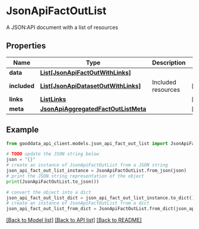 # JsonApiFactOutList

A JSON:API document with a list of resources

## Properties

Name | Type | Description | Notes
------------ | ------------- | ------------- | -------------
**data** | [**List[JsonApiFactOutWithLinks]**](JsonApiFactOutWithLinks.md) |  | 
**included** | [**List[JsonApiDatasetOutWithLinks]**](JsonApiDatasetOutWithLinks.md) | Included resources | [optional] 
**links** | [**ListLinks**](ListLinks.md) |  | [optional] 
**meta** | [**JsonApiAggregatedFactOutListMeta**](JsonApiAggregatedFactOutListMeta.md) |  | [optional] 

## Example

```python
from gooddata_api_client.models.json_api_fact_out_list import JsonApiFactOutList

# TODO update the JSON string below
json = "{}"
# create an instance of JsonApiFactOutList from a JSON string
json_api_fact_out_list_instance = JsonApiFactOutList.from_json(json)
# print the JSON string representation of the object
print(JsonApiFactOutList.to_json())

# convert the object into a dict
json_api_fact_out_list_dict = json_api_fact_out_list_instance.to_dict()
# create an instance of JsonApiFactOutList from a dict
json_api_fact_out_list_from_dict = JsonApiFactOutList.from_dict(json_api_fact_out_list_dict)
```
[[Back to Model list]](../README.md#documentation-for-models) [[Back to API list]](../README.md#documentation-for-api-endpoints) [[Back to README]](../README.md)


